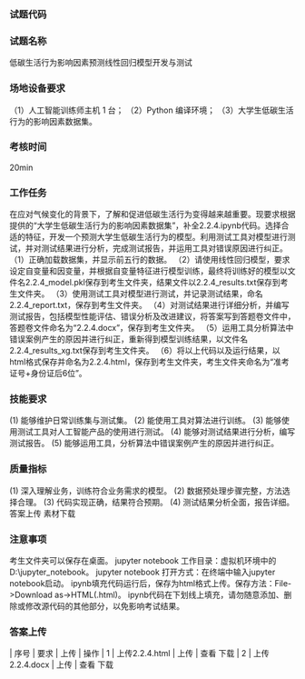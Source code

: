 ### 试题代码
### 试题名称
低碳生活行为影响因素预测线性回归模型开发与测试
### 场地设备要求
（1）人工智能训练师主机 1 台；
（2）Python 编译环境；
（3）大学生低碳生活行为的影响因素数据集。
### 考核时间
20min
### 工作任务
在应对气候变化的背景下，了解和促进低碳生活行为变得越来越重要。现要求根据提供的“大学生低碳生活行为的影响因素数据集”，补全2.2.4.ipynb代码。选择合适的特征，开发一个预测大学生低碳生活行为的模型。利用测试工具对模型进行测试，并对测试结果进行分析，完成测试报告，并运用工具对错误原因进行纠正。
（1）正确加载数据集，并显示前五行的数据。
（2）请使用线性回归模型，要求设定自变量和因变量，并根据自变量特征进行模型训练，最终将训练好的模型以文件名2.2.4_model.pkl保存到考生文件夹，结果文件以2.2.4_results.txt保存到考生文件夹。
（3）使用测试工具对模型进行测试，并记录测试结果，命名2.2.4_report.txt，保存到考生文件夹。
（4）对测试结果进行详细分析，并编写测试报告，包括模型性能评估、错误分析及改进建议，将答案写到答题卷文件中，答题卷文件命名为“2.2.4.docx”，保存到考生文件夹。
（5）运用工具分析算法中错误案例产生的原因并进行纠正，重新得到模型训练结果，以文件名2.2.4_results_xg.txt保存到考生文件夹。
（6）将以上代码以及运行结果，以html格式保存并命名为2.2.4.html，保存到考生文件夹，考生文件夹命名为“准考证号+身份证后6位”。
### 技能要求
(1) 能够维护日常训练集与测试集。
(2) 能使用工具对算法进行训练。
(3) 能够使用测试工具对人工智能产品的使用进行测试。
(4) 能够对测试结果进行分析，编写测试报告。
(5) 能够运用工具，分析算法中错误案例产生的原因并进行纠正。
### 质量指标
(1) 深入理解业务，训练符合业务需求的模型。
(2) 数据预处理步骤完整，方法选择合理。
(3) 代码实现正确，结果符合预期。
(4) 测试结果分析全面，报告详细。
答案上传 素材下载
### 注意事项
考生文件夹可以保存在桌面。
jupyter notebook 工作目录：虚拟机环境中的D:\jupyter_notebook。
jupyter notebook 打开方式：在终端中输入jupyter notebook启动。
ipynb填充代码运行后，保存为html格式上传。保存方法：File->Download as->HTML(.html)。
ipynb代码在下划线上填充，请勿随意添加、删除或修改源代码的其他部分，以免影响考试结果。
### 答案上传
| 
序号 
| 要求 
| 上传 
| 操作 
| 1 
| 上传2.2.4.html 
| 上传 
| 查看 下载 
| 2 
| 上传2.2.4.docx 
| 上传 
| 查看 下载